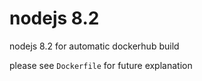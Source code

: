 # nodejs 8.2
nodejs 8.2 for automatic dockerhub build

please see ``Dockerfile`` for future explanation
